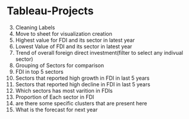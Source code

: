 # Tableau-Projects
3. Cleaning Labels
4. Move to sheet for visualization creation
5. Highest value for FDI and its sector in latest year
6. Lowest Value of FDI and its sector in latest year
7. Trend of overall foreign direct investment(filter to select any indivual sector)
8. Grouping of Sectors for comparison
9. FDI in top 5 sectors
10. Sectors that reported high growth in FDI in last 5 years
11. Sectors that reported high decline in FDI in last 5 years
12. Which sectors has most varition in FDIs
13. Proportion of Each sector in FDI
14. are there some specific clusters that are present here
15. What is the forecast for next year
